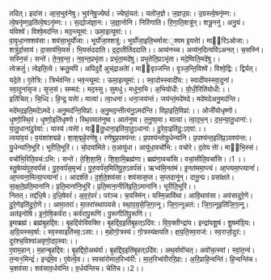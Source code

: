 

  
तदित्। इदा॑स। आ॒स॒भुव॑नेषु। भुव॑नेषु॒ज्येष्ठं॑। ज्येष्ठं॒यत॑:। यतो॑ज॒ज्ञे। ज॒ज्ञउ॒ग्र:। उ॒ग्रस्त्वे॒षनृ॑म्ण:। त्वे॒षनृ॑म्ण॒इति॑त्वे॒षऽनृ॑म्ण:।। स॒द्योज॑ज्ञा॒न:। ज॒ज्ञा॒नोनि। निरि॑णाति। रि॒णा॒ति॒शत्रू॑न्। शत्रू॒ननु॑। अनु॒यं। यंविश्वे॑। विश्वे॒मद॑न्ति। मद॒न्त्यूमा॑:। ऊमा॒इत्यूमा॑:।।  
वा॒वृ॒धा॒नश्शव॑सा। शव॑सा॒भूर्यो॑जा:। भूर्यो॑जा॒श्शत्रु॑:। भूर्यो॑जा॒इति॒भर्मास:॒श्वम इ॒यत्तेा॑। माूरि॑ऽओजा:। शत्रु॑र्दा॒साय॑। दा॒साय॑भि॒यसं॑। भि॒यसं॑ददाति। द॒दा॒तीति॑ददाति।। अव्य॑नच्च। अव्य॑न॒दित्यवि॑ऽअनत्। च॒सस्नि॑। सस्नि॒सं। सन्ते॑। ते॒न॒व॒न्त॒। न॒व॒न्त॒प्रभृ॑ता। प्रभृ॑ता॒मदे॑षु। प्रभृ॒तेति॒प्रऽभृ॑ता। मदे॒ष्विति॒मदे॑षु।।  
त्वेक्रतुं॑। त्वेइति॒त्वे। क्रतु॒मपि॑। अपिदुर्दे अुच्॑द्राअतेा॑। मा॑वृञ्जन्ति। वृ॒ञ्ज॒न्ति॒विश्वे॑। विश्वे॒द्वि:। द्विर्यत्। यदे॒ते। ए॒तेत्रि:। त्रिर्भव॑न्ति। भव॒न्त्यूमा॑:। ऊमा॒इत्यूमा॑:।। स्वा॒दोस्स्वादी॑य:। स्वादी॑यस्स्वा॒दुना॑। स्वा॒दुना॑सृज। सृ॒ज॒सं। सम्मद॑:। मद॒स्सु। सुमधु॑। मधु॑ना॒भि। अ॒भियो॑धी:। यो॒धी॒रिति॑योधी:।।  
इति॑चित्। चि॒ध्दि। हि॒न्द्र॒ यत्तेा॑। मात्वा॑। त्वा॒धना॑। धना॒जय॑न्तं। जय॑न्तं॒मदे॑मदे। मदे॑मदेअनु॒मद॑न्ति। मदे॑मद॒इति॒मदे॑ऽमदे। अनु॒मद॑न्ति॒विप्रा॑:। अ॒नु॒मद॒न्तीत्य॑नु॒ऽमद॑न्ति। विप्रा॒इति॒विप्रा॑:।। ओजी॑योधृष्णो। धृ॒ष्णो॒स्थि॒रं। धृ॒ष्णो॒इति॑धृष्णो। स्थि॒रमात॑नुष्व। आत॑नुष्व। त॒नु॒ष्व॒मा। मात्वा॑। त्वा॒द॒भ॒न्। द॒भ॒न्या॒तु॒धाना॑:। या॒तु॒धाना॑दु॒रेवा॑:। यास्य॑।यत्तेा॑। मा॒तु॒धाना॒इति॑या॒तु॒ऽधाना॑:। दु॒रेवा॒इति॑दु॒:ऽएवा॑:।।  
त्वया॑व॒यं। व॒यंशा॑शद्महे। शा॒श॒द्म॒हे॒रणॆ॑षु। रणे॑षुप्र॒पश्य॑न्त:। प्र॒पश्य॑न्तोयु॒धेन्या॑नि। प्र॒पश्य॑न्त॒इति॑प्र॒ऽपश्य॑न्त:। यु॒धेन्या॑नि॒भूरि॑। भूरीति॒भूरि॑।। चो॒दया॑मिते। त॒आयु॑धा। आयु॑धा॒वचो॑भि:। वचोरे। द॒तेय त्तेा॑। मा॑भि॒स्सं। वचो॑भि॒रिति॒वच॑:ऽभि:। सन्ते॑। ते॒शि॒शा॒मि॒। शि॒शा॒मि॒ब्रह्म॑णा। ब्रह्म॑णा॒वचां॑सि। वचां॒सीति॒वचां॑सि।।1 ।।  
स्तु॒षेय्यं॑पुरु॒वर्प॑सं। पु॒रु॒वर्प॑स॒मृभ्वं॑। पु॒रु॒वर्प॑स॒मिति॑पु॒रु॒ऽवर्प॑सं। ऋभ्व॑मि॒नत॑मं। इ॒नत॑ममा॒प्त्यं। आ॒प्त्यमा॒प्त्यानां॑। आ॒प्त्यना॒मित्या॒प्त्यानां॑।। आदर्श॑ते। द॒र्श॒ते॒शव॑सा। शव॑सास॒प्त। स॒प्तदानू॑न्। दानू॒न्प्र। प्रसा॑क्षते। सा॒क्ष॒ते॒प्रति॒माना॑नि। प्र॒ति॒माना॑नि॒भूरि॑। प्र॒ति॒माना॒नीति॑प्र॒ति॒ऽमाना॑नि। भूरीति॒भूरि॑।।  
नितत्। तद्द॑धि॒षे। द॒धि॒षेवरं॑। अ॒व॒रं॒परं॑। पर॑ञ्च। च॒यस्मि॑न्। यस्मि॒न्नावि॑था। आवि॒थाव॑सा। अव॑सादुरे॒णॆ। दु॒रे॒णेइति॑दु॒रो॒णॆ।। आमा॒तरा॑। मा॒तरा॑स्थापयसे। स्था॒प॒य॒से॒जि॒ग॒त्नू। जि॒ग॒त्नूअत॑:। जि॒ग॒त्नूइति॑जि॒ग॒त्नू। अत॑इनोषि। इ॒नो॒षि॒कर्व॑रा। कर्व॑रापु॒रूणि॑। पु॒रूणीति॑पु॒रूणि॑।।  
इ॒माब्रह्म॑। ब्रह्म॑बृ॒हद्दि॑व:। बृ॒हद्दि॑वोविवक्ति। बृ॒हद्दि॑व॒इति॑बृ॒हत्ऽदि॑व:। वि॒व॒क्तीन्द्रा॑य। इन्द्रा॑यशू॒षं। शू॒षम॑ग्रि॒य:। अ॒ग्रि॒यस्स्व॒र्षा:। स्व॒स्साइति॑स्व॒:ऽसा:।। म॒होगो॒त्रस्य॑। गो॒त्रस्य॑क्षयति। क्ष॒य॒ति॒स्व॒राज॑:। स्व॒राजो॒दुर॑:। दुर॑श्च॒विश्वा॑अवृणो॒दप॒स्वा:।।  
ए॒वाम॒हान्। म॒हान्बृ॒हद्दि॑व:। बृ॒हद्दि॑वो॒अथ॑र्वा। बृ॒हद्दि॑व॒इति॑बृ॒हत्ऽदि॑व:। अथ॒र्वावो॑चत्। अवो॑च॒त्स्वां। स्वां॒त॒न्वं॑। त॒न्व१॒॑मिन्द्रं॑। इन्द्र॑मे॒व। ए॒वेत्ये॒व।। स्वसा॑रोमात॒रिभ्व॑री:। मा॒त॒रिभ्व॑रीररि॒प्रा:। अ॒रि॒प्राहि॒न्वन्ति॑। हि॒न्वन्ति॑च। च॒शव॑सा। शव॑साव॒र्धय॑न्ति। व॒र्धय॑न्तिच। चेति॑च।।2।।  
